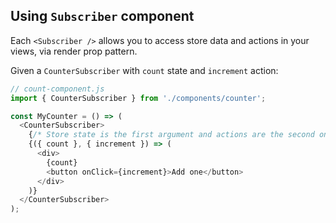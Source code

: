## Using `Subscriber` component

Each `<Subscriber />` allows you to access store data and actions in your views, via render prop pattern.

Given a `CounterSubscriber` with `count` state and `increment` action:

```js
// count-component.js
import { CounterSubscriber } from './components/counter';

const MyCounter = () => (
  <CounterSubscriber>
    {/* Store state is the first argument and actions are the second one */}
    {({ count }, { increment }) => (
      <div>
        {count}
        <button onClick={increment}>Add one</button>
      </div>
    )}
  </CounterSubscriber>
);
```
